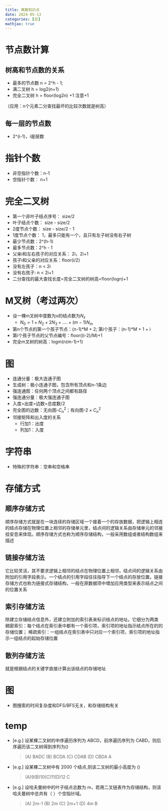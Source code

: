 ```yaml
---
title: 离散知识点
date: 2024-05-13
categories: [总]
mathjax: true
---
```


# 节点数计算
## 树高和节点数的关系
- 最多的节点数 n = 2^h - 1;
- 满二叉树 h = log2(n+1) 
- 完全二叉树 h = floor(log2n) +1 注意+1

（应用：n个元素二分查找最坏的比较次数就是树高）

<!-- more -->

## 每一层的节点数
- 2^(i-1)，i是层数


# 指针个数
- 非空指针个数：n-1
- 空指针个数： n+1


# 完全二叉树
- 第一个非叶子结点序号： size/2
- 叶子结点个数： size - size/2
- 2度节点个数： size - size/2 - 1
- 1度节点个数： 1，最多只能有一个，且只有左子树没有右子树
- 最少节点数：2^(h-1)
- 最多节点数：2^h - 1
- 父亲i和左右孩子的对应关系： 2i，2i+1
- 孩子i和父亲的对应关系：floor(i/2)
- 没有左孩子：n < 2i
- 没有右孩子: n < 2i+1
- 二分查找的最大查找长度=完全二叉树的树高=floor(logn)+1

# M叉树（考过两次）
- 设一棵m叉树中度数为x的结点数为$N_x$
    - $N_0 = 1 + N_2 + 2N_3 + .... + (m-1)N_m$
- 第n个节点的第一个孩子节点：(n-1)*M + 2; 第i个孩子：(n-1)*M + 1 + i
-  第i个孩子节点的父节点编号：floor((i-2)/M)+1
-  完全m叉树的树高：logm(n(m-1)+1)

# 图
- 连通分量：极大连通子图
- 生成树：极小连通子图，包含所有顶点和n-1条边
- 强连通图：任何两个顶点之间都有路径
- 强连通分量：极大强连通子图
- 入度=出度=边数=总度数/2
- 完全图的边数：无向图-$C_n^2$；有向图-$2×C_n^2$
- 邻接矩阵和出入度的关系
    - 行加1：出度
    - 列加1：入度

# 字符串
- 特殊的字符串：空串和空格串


# 存储方式
## 顺序存储方式
顺序存储方式就是在一块连续的存储区域一个接着一个的存放数据，把逻辑上相连的结点存储在物理位置上相邻的存储单元里，结点间的逻辑关系由存储单元的邻接挂安息来体现。顺序存储方式也称为顺序存储结构，一般采用数组或者结构数组来描述

## 链接存储方法
它比较灵活，其不要求逻辑上相邻的结点在物理位置上相邻，结点间的逻辑关系由附加的引用字段表示。一个结点的引用字段往往指导下一个结点的存放位置。链接存储方式也称为链接式存储结构，一般在原数据项中增加应用类型来表示结点之间的位置关系

## 索引存储方法
除建立存储结点信息外，还建立附加的索引表来标识结点的地址。它细分为两类
稠密索引：每个结点在索引表中都有一个索引项，索引项的地址指示结点所在的的存储位置；
稀疏索引：一组结点在索引表中只对应一个索引项，索引项的地址指示一组结点的起始存储位置

## 散列存储方法
就是根据结点的关键字直接计算出该结点的存储地址


# 图
- 图搜索的时间复杂度和DFS/BFS无关，和存储结构有关

# temp
- [e.g.] 设某棵二叉树的中序遍历序列为 ABCD，前序遍历序列为 CABD，则后序遍历该二叉树得到序列为()
    > (A) BADC (B) BCDA (C) CDAB (D) CBDA
    > A

- [e.g.] 设某棵二叉树中有 2000 个结点,则该二叉树的最小高度为 ()
    > (A)9(B)10(C)11(D)12
    > C

- [e.g.] 设哈夫曼树中的叶子结点总数为 m，若用二叉链表作为存储结构，则该哈夫曼树中总共有（ ）个空指针域。
    > (A) 2m-1 (B) 2m (C) 2m+1 (D) 4m
    > B